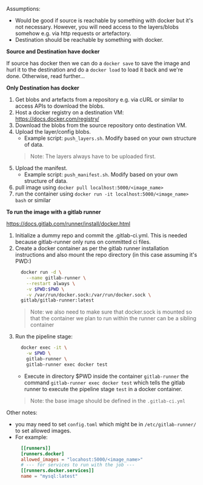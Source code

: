 Assumptions:
- Would be good if source is reachable by something with docker but it's not
  necessary. However, you will need access to the layers/blobs somehow e.g. via
  http requests or artefactory.
- Destination should be reachable by something with docker.

**Source and Destination have docker**

If source has docker then we can do a `docker save` to save the image and hurl
it to the destination and do a `docker load` to load it back and we're done.
Otherwise, read further...


**Only Destination has docker**

1. Get blobs and artefacts from a repository e.g. via cURL or similar to access
   APIs to download the blobs.
2. Host a docker registry on a destination VM: https://docs.docker.com/registry/
3. Download the blobs from the source repository onto destination VM.
4. Upload the layer/config blobs.
     - Example script: `push_layers.sh`. Modify based on your own structure of
       data.
   > Note: The layers always have to be uploaded first.
5. Upload the manifest.
    - Example script: `push_manifest.sh`. Modify based on your own structure of
      data.
6. pull image using `docker pull localhost:5000/<image_name>`
7. run the container using `docker run -it localhost:5000/<image_name> bash` or
   similar


**To run the image with a gitlab runner**

https://docs.gitlab.com/runner/install/docker.html

1. Initialize a dummy repo and commit the .gitlab-ci.yml. This is needed
   because gitlab-runner only runs on committed ci files.
2. Create a docker container as per the gitlab runner installation instructions
   and also mount the repo directory (in this case assuming it's PWD:)
   ```sh
     docker run -d \
       --name gitlab-runner \
       --restart always \
       -v $PWD:$PWD \
       -v /var/run/docker.sock:/var/run/docker.sock \
     gitlab/gitlab-runner:latest
   ```
   > Note: we also need to make sure that docker.sock is mounted so that the
   > container we plan to run within the runner can be a sibling container
3. Run the pipeline stage:
   ```sh
     docker exec -it \
       -w $PWD \
       gitlab-runner \
       gitlab-runner exec docker test
   ```
   - Execute in directory $PWD inside the container `gitlab-runner` the command
     `gitlab-runner exec docker test` which tells the gitlab runner to execute
     the pipeline stage `test` in a docker container.
   > Note: the base image should be defined in the `.gitlab-ci.yml`

Other notes:
- you may need to set `config.toml` which might be in `/etc/gitlab-runner/` to
  set allowed images.
- For example:
  ```conf
    [[runners]]
    [runners.docker]
    allowed_images = "locahost:5000/<image_name>"
    # --- for services to run with the job ---
    [[runners.docker.services]]
    name = "mysql:latest"
  ```
